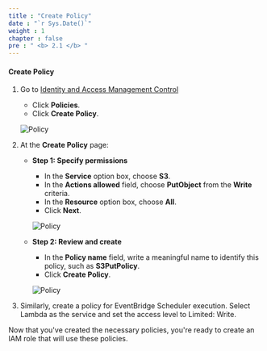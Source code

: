 ```yaml
---
title : "Create Policy"
date : "`r Sys.Date()`"
weight : 1
chapter : false
pre : " <b> 2.1 </b> "
---
```


#### Create Policy

1. Go to [Identity and Access Management Control](https://us-east-1.console.aws.amazon.com/iam/home?region=ap-southeast-2#/home)
   - Click **Policies**.
   - Click **Create Policy**.

   ![Policy](/images/2.prerequisite/policy.png)

2. At the **Create Policy** page:
   - **Step 1: Specify permissions**
     - In the **Service** option box, choose **S3**.
     - In the **Actions allowed** field, choose **PutObject** from the **Write** criteria.
     - In the **Resource** option box, choose **All**.
     - Click **Next**.

     ![Policy](/images/2.prerequisite/createpolicy1.png)

   - **Step 2: Review and create**
     - In the **Policy name** field, write a meaningful name to identify this policy, such as **S3PutPolicy**.
     - Click **Create Policy**.

     ![Policy](/images/2.prerequisite/createpolicy2.png)

3. Similarly, create a policy for EventBridge Scheduler execution. Select Lambda as the service and set the access level to Limited: Write.

Now that you've created the necessary policies, you're ready to create an IAM role that will use these policies.